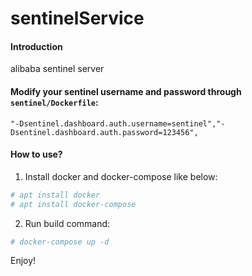 # sentinelService

#### Introduction
alibaba sentinel server

#### Modify your sentinel username and password through `sentinel/Dockerfile`:

```
"-Dsentinel.dashboard.auth.username=sentinel","-Dsentinel.dashboard.auth.password=123456",
```

#### How to use?

1. Install docker and docker-compose like below:
```bash
# apt install docker
# apt install docker-compose
```
2. Run build command:
```bash
# docker-compose up -d
```

Enjoy!